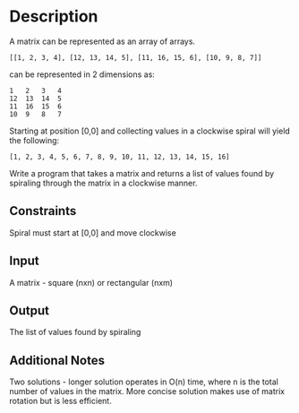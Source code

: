 # Description
A matrix can be represented as an array of arrays.

```
[[1, 2, 3, 4], [12, 13, 14, 5], [11, 16, 15, 6], [10, 9, 8, 7]]
```

can be represented in 2 dimensions as:

```
1   2   3   4
12  13  14  5
11  16  15  6
10  9   8   7
```

Starting at position [0,0] and collecting values in a clockwise spiral will yield the following:

```
[1, 2, 3, 4, 5, 6, 7, 8, 9, 10, 11, 12, 13, 14, 15, 16]
```

Write a program that takes a matrix and returns a list of values found by spiraling through the matrix in a clockwise manner.

## Constraints
Spiral must start at [0,0] and move clockwise

## Input
A matrix - square (nxn) or rectangular (nxm)

## Output
The list of values found by spiraling

## Additional Notes
Two solutions - longer solution operates in O(n) time, where n is the total number of values in the matrix. More concise solution makes use of matrix rotation but is less efficient.